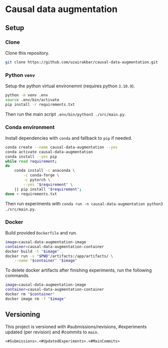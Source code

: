 # Causal data augmentation

## Setup
### Clone
Clone this repository.
```bash
git clone https://github.com/uzairakbar/causal-data-augmentation.git
```

### Python `venv`
Setup the python virtual environemnt (requires python `3.10.9`).
```bash
python -m venv .env
source .env/bin/activate
pip install -r requirements.txt
```

Then run the main script `.env/bin/python3 ./src/main.py`.

### Conda environment
Install dependencies with `conda` and fallback to `pip` if needed.
```bash
conda create --name causal-data-augmentation --yes
conda activate causal-data-augmentation
conda install --yes pip
while read requirement;
do
    conda install -c anaconda \
        -c conda-forge \
        -c pytorch \
        --yes "$requirement" \
    || pip install "$requirement";
done < requirements.txt
```
Then run experiments with `conda run -n causal-data-augmentation python3 ./src/main.py`.

### Docker
Build provided `Dockerfile` and run.
```bash
image=causal-data-augmentation-image
container=causal-data-augmentation-container
docker build -t "$image" .
docker run -v "$PWD"/artifacts:/app/artifacts/ \
    --name "$container" "$image"
```

To delete docker artifacts after finishing experiments, run the following commands.
```bash
image=causal-data-augmentation-image
container=causal-data-augmentation-container
docker rm "$container"
docker image rm -f "$image"
```

## Versioning
This project is versioned with #submissions/revisions, #experiments updated (per revision) and #commits to `main`.
```
<#Submissions>.<#UpdatedExperiments>.<#MainCommits>
```
